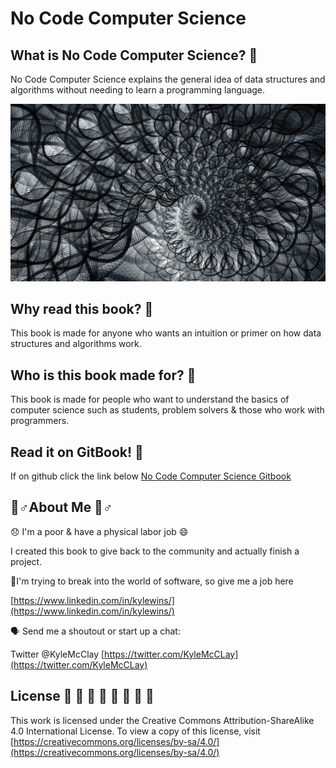 # No Code Computer Science

## What is No Code Computer Science? 🎰 

No Code Computer Science explains the general idea of data structures and algorithms without needing to learn a programming language.

![](.gitbook/assets/pexels-frank-cone-3573555.jpg)

## Why read this book? 🤯 

This book is made for anyone who wants an intuition or primer on how data structures and algorithms work.

## Who is this book made for? 🌱 

This book is made for people who want to understand the basics of computer science such as students, problem solvers & those who work with programmers.

## Read it on GitBook! 🤟 

If on github click the link below [No Code Computer Science Gitbook](https://ksmcclay.gitbook.io/no-code-computer-science/)

## 🧙♂About Me 🧙♂ 

😞 I'm a poor & have a physical labor job 😄 

I created this book to give back to the community and actually finish a project. 

🤑I'm trying to break into the world of software, so give me a job here  

[https://www.linkedin.com/in/kylewins/](https://www.linkedin.com/in/kylewins/)

🗣 Send me a shoutout or start up a chat: 

Twitter @KyleMcClay [https://twitter.com/KyleMcCLay](https://twitter.com/KyleMcCLay)

## License 📃 📃 📃 📃 📃 📃 📃 📃

This work is licensed under the Creative Commons Attribution-ShareAlike 4.0 International License. To view a copy of this license, visit [https://creativecommons.org/licenses/by-sa/4.0/](https://creativecommons.org/licenses/by-sa/4.0/)

